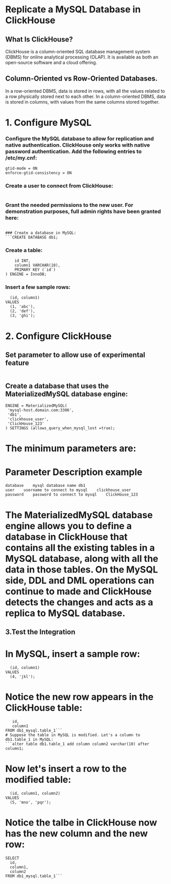 # Replicate a MySQL Database in ClickHouse
## What Is ClickHouse?
ClickHouse is a column-oriented SQL database management system (DBMS) for online analytical processing (OLAP). It is available as both an open-source software and a cloud offering.

## Column-Oriented vs Row-Oriented Databases.
In a row-oriented DBMS, data is stored in rows, with all the values related to a row physically stored next to each other.
In a column-oriented DBMS, data is stored in columns, with values from the same columns stored together.

# 1. Configure MySQL

### Configure the MySQL database to allow for replication and native authentication. ClickHouse only works with native password authentication. Add the following entries to /etc/my.cnf:
```default-authentication-plugin = mysql_native_password
gtid-mode = ON
enforce-gtid-consistency = ON
```
### Create a user to connect from ClickHouse:
```CREATE USER clickhouse_user IDENTIFIED With 'mysql_native_password' BY 'ClickHouse_123';
```
### Grant the needed permissions to the new user. For demonstration purposes, full admin rights have been granted here:
```GRANT ALL PRIVILEGES ON *.* TO 'clickhouse_user'@'%';

### Create a database in MySQL:
```CREATE DATABASE db1;
```

### Create a table:
```CREATE TABLE db1.table_1 (
    id INT,
    column1 VARCHAR(10),
    PRIMARY KEY (`id`)
) ENGINE = InnoDB;
```
### Insert a few sample rows:

```INSERT INTO db1.table_1
  (id, column1)
VALUES
  (1, 'abc'),
  (2, 'def'),
  (3, 'ghi');
  ```
# 2. Configure ClickHouse
## Set parameter to allow use of experimental feature
```Set parameter to allow use of experimental feature
```
## Create a database that uses the MaterializedMySQL database engine:
 ``` CREATE DATABASE db1_mysql
ENGINE = MaterializedMySQL(
  'mysql-host.domain.com:3306',
  'db1',
  'clickhouse_user',
  'ClickHouse_123'
) SETTINGS (allows_query_when_mysql_lost =true);
```

# The minimum parameters are:
# Parameter	Description	example
```host:port	hostname or IP and port	mysql-host.domain.com
database	mysql database name	db1
user	username to connect to mysql	clickhouse_user
password	password to connect to mysql	ClickHouse_123
```
# The MaterializedMySQL database engine allows you to define a database in ClickHouse that contains all the existing tables in a MySQL database, along with all the data in those tables. On the MySQL side, DDL and DML operations can continue to made and ClickHouse detects the changes and acts as a replica to MySQL database.
## 3.Test the Integration
# In MySQL, insert a sample row:
``` INSERT INTO db1.table_1
  (id, column1)
VALUES
  (4, 'jkl');
  ```
# Notice the new row appears in the ClickHouse table:
 ```SELECT
    id,
    column1
FROM db1_mysql.table_1```
# Suppose the table in MySQL is modified. Let's a column to db1.table_1 in MySQL:
```alter table db1.table_1 add column column2 varchar(10) after column1;
```
# Now let's insert a row to the modified table:
```INSERT INTO db1.table_1
  (id, column1, column2)
VALUES
  (5, 'mno', 'pqr');
  ```
# Notice the talbe in ClickHouse now has the new column and the new row:
  ```
  SELECT
    id,
    column1,
    column2
FROM db1_mysql.table_1```

